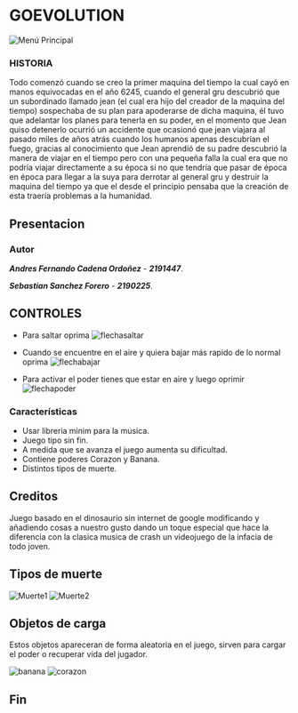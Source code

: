GOEVOLUTION
================
![Menú Principal](https://imgur.com/qT7XDRu.png)

### **HISTORIA**
Todo comenzó cuando se creo la primer maquina del tiempo la cual cayó en manos equivocadas en el año 6245, cuando el general gru descubrió que un subordinado llamado jean (el cual era hijo del creador de la maquina del tiempo) sospechaba de su plan para apoderarse de dicha maquina, él tuvo que adelantar los planes para tenerla en su poder, en el momento que Jean quiso detenerlo ocurrió un accidente que ocasionó que jean viajara al pasado miles de años atrás cuando los humanos apenas descubrían el fuego, gracias al conocimiento que Jean aprendió de su padre descubrió la manera de viajar en el tiempo pero con una pequeña falla la cual era que no podría viajar directamente a su época si no que tendría que pasar de época en época para llegar a la suya para derrotar al general gru y destruir la maquina del tiempo ya que el desde el principio pensaba que la creación de esta traería problemas a la humanidad.

## **Presentacion**

### **Autor**
***Andres Fernando Cadena Ordoñez*** - ***2191447***.

***Sebastian Sanchez Forero*** - ***2190225***.
                      
## **CONTROLES**

- Para saltar oprima ![flechasaltar](https://imgur.com/kVgbJ3x.png)
- Cuando se encuentre en el aire y quiera bajar más rapido de lo normal oprima ![flechabajar](https://imgur.com/KBtiMbA.png)


- Para activar el poder tienes que estar en aire y luego oprimir ![flechapoder](https://imgur.com/29kT0VK.png)


### Características
 
- Usar libreria minim para la musica.
- Juego tipo sin fin. 
- A medida que se avanza el juego aumenta su dificultad.
- Contiene poderes Corazon y Banana.
- Distintos tipos de muerte.

## **Creditos**
Juego basado en el dinosaurio sin internet de google modificando y añadiendo cosas a nuestro gusto dando un toque especial que hace la diferencia con la clasica musica de crash un videojuego de la infacia de todo joven.

## **Tipos de muerte**
![Muerte1](https://imgur.com/OE0EvBu.png)
![Muerte2](https://imgur.com/j7XBptg.png)

## **Objetos de carga**
Estos objetos apareceran de forma aleatoria en el juego, sirven para cargar el poder o recuperar vida del jugador. 

![banana](https://imgur.com/f023b96.png)
![corazon](https://imgur.com/i5vEsLi.png)

## **Fin**
